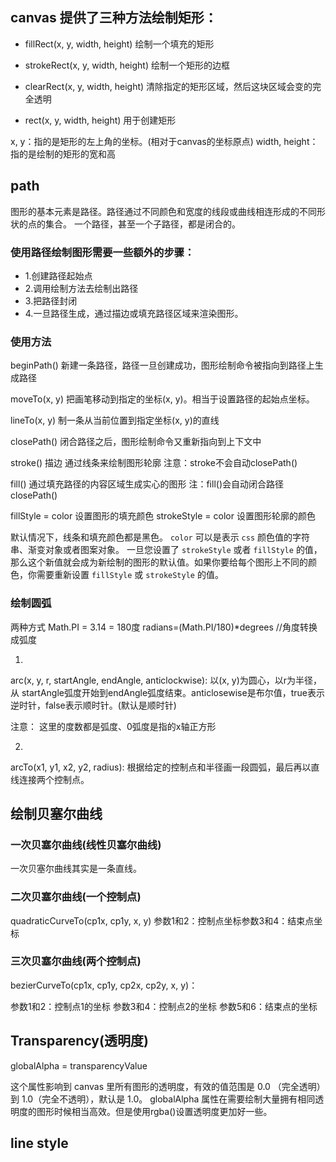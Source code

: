 ## canvas 提供了三种方法绘制矩形：

- fillRect(x, y, width, height) 绘制一个填充的矩形
- strokeRect(x, y, width, height) 绘制一个矩形的边框
- clearRect(x, y, width, height) 清除指定的矩形区域，然后这块区域会变的完全透明

- rect(x, y, width, height) 用于创建矩形

​x, y：指的是矩形的左上角的坐标。(相对于canvas的坐标原点)
width, height：指的是绘制的矩形的宽和高



## path
图形的基本元素是路径。
​路径通过不同颜色和宽度的线段或曲线相连形成的不同形状的点的集合。
一个路径，甚至一个子路径，都是闭合的。

### 使用路径绘制图形需要一些额外的步骤：
- 1.创建路径起始点
- 2.调用绘制方法去绘制出路径
- 3.把路径封闭
- 4.一旦路径生成，通过描边或填充路径区域来渲染图形。

### 使用方法
beginPath()
新建一条路径，路径一旦创建成功，图形绘制命令被指向到路径上生成路径

moveTo(x, y)
把画笔移动到指定的坐标(x, y)。相当于设置路径的起始点坐标。

lineTo(x, y)
制一条从当前位置到指定坐标(x, y)的直线

closePath()
闭合路径之后，图形绘制命令又重新指向到上下文中

stroke() 描边
通过线条来绘制图形轮廓
注意：stroke不会自动closePath()

fill()
通过填充路径的内容区域生成实心的图形
注：fill()会自动闭合路径closePath()

fillStyle = color    设置图形的填充颜色
strokeStyle = color  设置图形轮廓的颜色

默认情况下，线条和填充颜色都是黑色。
`color` 可以是表示 `css` 颜色值的字符串、渐变对象或者图案对象。
一旦您设置了 `strokeStyle` 或者 `fillStyle` 的值，那么这个新值就会成为新绘制的图形的默认值。如果你要给每个图形上不同的颜色，你需要重新设置 `fillStyle` 或 `strokeStyle` 的值。


### 绘制圆弧
两种方式
Math.PI = 3.14 = 180度
radians=(Math.PI/180)*degrees   //角度转换成弧度

1.
arc(x, y, r, startAngle, endAngle, anticlockwise):
以(x, y)为圆心，以r为半径，从 startAngle弧度开始到endAngle弧度结束。anticlosewise是布尔值，true表示逆时针，false表示顺时针。(默认是顺时针)

注意：
这里的度数都是弧度、0弧度是指的x轴正方形

2.
arcTo(x1, y1, x2, y2, radius):
根据给定的控制点和半径画一段圆弧，最后再以直线连接两个控制点。


## 绘制贝塞尔曲线

### 一次贝塞尔曲线(线性贝塞尔曲线)
​一次贝塞尔曲线其实是一条直线。

### 二次贝塞尔曲线(一个控制点)
quadraticCurveTo(cp1x, cp1y, x, y)
​参数1和2：控制点坐标
​参数3和4：结束点坐标

### 三次贝塞尔曲线(两个控制点)
bezierCurveTo(cp1x, cp1y, cp2x, cp2y, x, y)：

​参数1和2：控制点1的坐标
参数3和4：控制点2的坐标
参数5和6：结束点的坐标

## Transparency(透明度)
globalAlpha = transparencyValue

这个属性影响到 canvas 里所有图形的透明度，有效的值范围是 0.0 （完全透明）到 1.0（完全不透明），默认是 1.0。
globalAlpha 属性在需要绘制大量拥有相同透明度的图形时候相当高效。但是使用rgba()设置透明度更加好一些。

## line style
